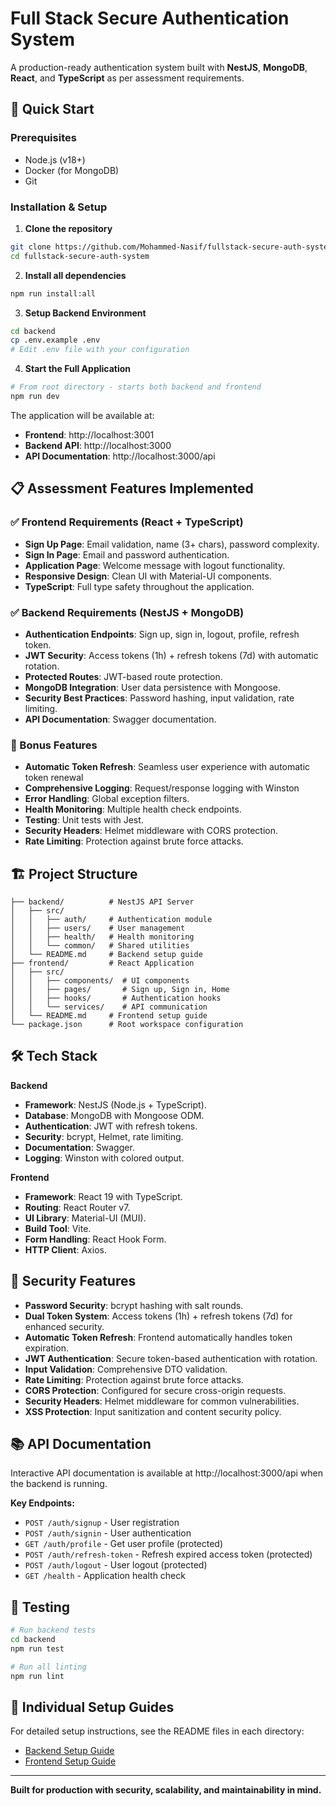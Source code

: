 # Full Stack Secure Authentication System

A production-ready authentication system built with **NestJS**, **MongoDB**, **React**, and **TypeScript** as per assessment requirements.

## 🚀 Quick Start

### Prerequisites
- Node.js (v18+)
- Docker (for MongoDB)
- Git

### Installation & Setup

1. **Clone the repository**
```bash
git clone https://github.com/Mohammed-Nasif/fullstack-secure-auth-system.git
cd fullstack-secure-auth-system
```

2. **Install all dependencies**
```bash
npm run install:all
```

3. **Setup Backend Environment**
```bash
cd backend
cp .env.example .env
# Edit .env file with your configuration
```

4. **Start the Full Application**
```bash
# From root directory - starts both backend and frontend
npm run dev
```

The application will be available at:
- **Frontend**: http://localhost:3001
- **Backend API**: http://localhost:3000
- **API Documentation**: http://localhost:3000/api

## 📋 Assessment Features Implemented

### ✅ Frontend Requirements (React + TypeScript)
- **Sign Up Page**: Email validation, name (3+ chars), password complexity.
- **Sign In Page**: Email and password authentication.
- **Application Page**: Welcome message with logout functionality.
- **Responsive Design**: Clean UI with Material-UI components.
- **TypeScript**: Full type safety throughout the application.

### ✅ Backend Requirements (NestJS + MongoDB)
- **Authentication Endpoints**: Sign up, sign in, logout, profile, refresh token.
- **JWT Security**: Access tokens (1h) + refresh tokens (7d) with automatic rotation.
- **Protected Routes**: JWT-based route protection.
- **MongoDB Integration**: User data persistence with Mongoose.
- **Security Best Practices**: Password hashing, input validation, rate limiting.
- **API Documentation**: Swagger documentation.

### 🌟 Bonus Features
- **Automatic Token Refresh**: Seamless user experience with automatic token renewal
- **Comprehensive Logging**: Request/response logging with Winston
- **Error Handling**: Global exception filters.
- **Health Monitoring**: Multiple health check endpoints.
- **Testing**: Unit tests with Jest.
- **Security Headers**: Helmet middleware with CORS protection.
- **Rate Limiting**: Protection against brute force attacks.

## 🏗️ Project Structure

```
├── backend/          # NestJS API Server
│   ├── src/
│   │   ├── auth/     # Authentication module
│   │   ├── users/    # User management
│   │   ├── health/   # Health monitoring
│   │   └── common/   # Shared utilities
│   └── README.md     # Backend setup guide
├── frontend/         # React Application
│   ├── src/
│   │   ├── components/  # UI components
│   │   ├── pages/       # Sign up, Sign in, Home
│   │   ├── hooks/       # Authentication hooks
│   │   └── services/    # API communication
│   └── README.md     # Frontend setup guide
└── package.json      # Root workspace configuration
```

## 🛠️ Tech Stack

**Backend**
- **Framework**: NestJS (Node.js + TypeScript).
- **Database**: MongoDB with Mongoose ODM.
- **Authentication**: JWT with refresh tokens.
- **Security**: bcrypt, Helmet, rate limiting.
- **Documentation**: Swagger.
- **Logging**: Winston with colored output.

**Frontend**
- **Framework**: React 19 with TypeScript.
- **Routing**: React Router v7.
- **UI Library**: Material-UI (MUI).
- **Build Tool**: Vite.
- **Form Handling**: React Hook Form.
- **HTTP Client**: Axios.

## 🔐 Security Features

- **Password Security**: bcrypt hashing with salt rounds.
- **Dual Token System**: Access tokens (1h) + refresh tokens (7d) for enhanced security.
- **Automatic Token Refresh**: Frontend automatically handles token expiration.
- **JWT Authentication**: Secure token-based authentication with rotation.
- **Input Validation**: Comprehensive DTO validation.
- **Rate Limiting**: Protection against brute force attacks.
- **CORS Protection**: Configured for secure cross-origin requests.
- **Security Headers**: Helmet middleware for common vulnerabilities.
- **XSS Protection**: Input sanitization and content security policy.

## 📚 API Documentation

Interactive API documentation is available at http://localhost:3000/api when the backend is running.

**Key Endpoints:**
- `POST /auth/signup` - User registration
- `POST /auth/signin` - User authentication  
- `GET /auth/profile` - Get user profile (protected)
- `POST /auth/refresh-token` - Refresh expired access token (protected)
- `POST /auth/logout` - User logout (protected)
- `GET /health` - Application health check

## 🧪 Testing

```bash
# Run backend tests
cd backend
npm run test

# Run all linting
npm run lint
```

## 📖 Individual Setup Guides

For detailed setup instructions, see the README files in each directory:
- [Backend Setup Guide](./backend/README.md)
- [Frontend Setup Guide](./frontend/README.md)

---

**Built for production with security, scalability, and maintainability in mind.**